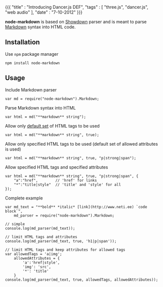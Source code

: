 {{{
  "title" : "Introducing Dancer.js DEF",
  "tags" : [ "three.js", "dancer.js", "web audio" ],
  "date" : "7-10-2012"
}}}

**node-markdown** is based on [Showdown](http://attacklab.net/showdown/) parser and is meant to parse [Markdown](http://daringfireball.net/projects/markdown/) syntax into HTML code.

Installation
------------

Use `npm` package manager

    npm install node-markdown

Usage
-----

Include Markdown parser

    var md = require("node-markdown").Markdown;

Parse Markdown syntax into HTML

    var html = md("**markdown** string");

Allow only [default set](http://github.com/andris9/node-markdown/blob/master/lib/markdown.js#L38) of HTML tags to be used

    var html = md("**markdown** string", true);

Allow only specified HTML tags to be used (default set of allowed attributes is used)

    var html = md("**markdown** string", true, "p|strong|span");

Allow specified HTML tags and specified attributes

    var html = md("**markdown** string", true, "p|strong|span", {
        "a":"href",        // 'href' for links
        "*":"title|style"  // 'title' and 'style' for all
    });

Complete example

    var md_text = "**bold** *italic* [link](http://www.neti.ee) `code block`",
        md_parser = require("node-markdown").Markdown;

    // simple
    console.log(md_parser(md_text));
    
    // limit HTML tags and attributes
    console.log(md_parser(md_text, true, 'h1|p|span'));
    
    // limit HTML tags and keep attributes for allowed tags
    var allowedTags = 'a|img';
        allowedAttributes = {
            'a':'href|style',
            'img': 'src',
            '*': 'title'
        }
    console.log(md_parser(md_text, true, allowedTags, allowedAttributes));
